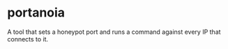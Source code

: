 # portanoia
A tool that sets a honeypot port and runs a command against every IP that connects to it.
